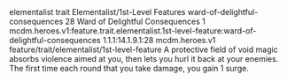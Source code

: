 <ability>
  <metadata>
    <class>elementalist</class>
    <feature_type>trait</feature_type>
    <file_dpath>Elementalist/1st-Level Features</file_dpath>
    <item_id>ward-of-delightful-consequences</item_id>
    <item_index>28</item_index>
    <item_name>Ward of Delightful Consequences</item_name>
    <level>1</level>
    <scc>mcdm.heroes.v1:feature.trait.elementalist.1st-level-feature:ward-of-delightful-consequences</scc>
    <scdc>1.1.1:14.1.9.1:28</scdc>
    <source>mcdm.heroes.v1</source>
    <type>feature/trait/elementalist/1st-level-feature</type>
  </metadata>
  <effects>
    <effect type="mundane">A protective field of void magic absorbs violence aimed at you, then lets you hurl it back at your enemies. The first time each round that you take damage, you gain 1 surge.</effect>
  </effects>
</ability>
